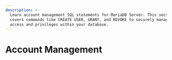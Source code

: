 ```yaml
---
description: >-
  Learn account management SQL statements for MariaDB Server. This section
  covers commands like CREATE USER, GRANT, and REVOKE to securely manage user
  access and privileges within your database.
---
```


# Account Management

